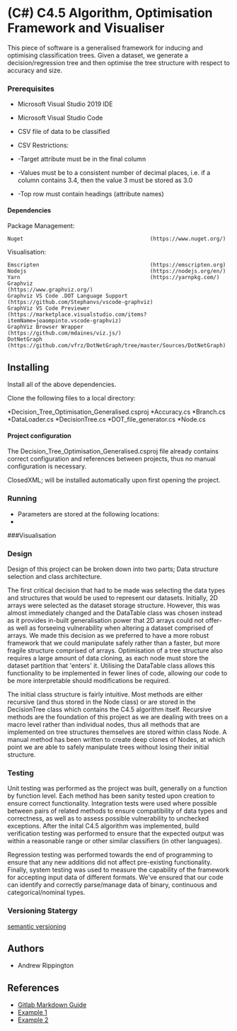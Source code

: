 # (C#) C4.5 Algorithm, Optimisation Framework and Visualiser
This piece of software is a generalised framework for inducing and optimising classification trees.
Given a dataset, we generate a decision/regression tree and then optimise the tree structure with respect to accuracy and size. 

### Prerequisites

* Microsoft Visual Studio 2019 IDE
* Microsoft Visual Studio Code


* CSV file of data to be classified
* CSV Restrictions:
* -Target attribute must be in the final column
* -Values must be to a consistent number of decimal places, i.e. if a column contains 3.4, then the value 3 must be stored as 3.0
* -Top row must contain headings (attribute names)

#### Dependencies

Package Management:
``` 
Nuget                                        (https://www.nuget.org/)
```

Visualisation:
```
Emscripten                                   (https://emscripten.org)
Nodejs                                       (https://nodejs.org/en/)
Yarn                                         (https://yarnpkg.com/)
Graphviz                                     (https://www.graphviz.org/)
Graphviz VS Code .DOT Language Support       (https://github.com/Stephanvs/vscode-graphviz)
GraphViz VS Code Previewer                   (https://marketplace.visualstudio.com/items?itemName=joaompinto.vscode-graphviz)
GraphViz Browser Wrapper                     (https://github.com/mdaines/viz.js/)
DotNetGraph                                  (https://github.com/vfrz/DotNetGraph/tree/master/Sources/DotNetGraph)  
```

## Installing

Install all of the above dependencies.

Clone the following files to a local directory:

*Decision_Tree_Optimisation_Generalised.csproj
*Accuracy.cs
*Branch.cs
*DataLoader.cs
*DecisionTree.cs
*DOT_file_generator.cs
*Node.cs


#### Project configuration

The Decision_Tree_Optimisation_Generalised.csproj file already contains correct configuration and references between projects, thus no manual configuration is necessary. 

ClosedXML; will be installed automatically upon first opening the project.

### Running 

* Parameters are stored at the following locations:
* 


###Visualisation


### Design
Design of this project can be broken down into two parts; Data structure selection and class architecture. 

The first critical decision that had to be made was selecting the data types and structures that would be used to represent our datasets. Initially, 2D arrays 
were selected as the dataset storage structure. However, this was almost immediately changed and the DataTable class was chosen instead as it provides in-built generalisation
power that 2D arrays could not offer- as well as forseeing vulnerability when altering a dataset comprised of arrays. We made this decision as we preferred to have a more
robust framework that we could manipulate safely rather than a faster, but more fragile structure comprised of arrays. Optimisation of a tree structure also requires a large 
amount of data cloning, as each node must store the dataset partition that 'enters' it. Utilising the DataTable class allows this functionality to be implemented in fewer lines 
of code, allowing our code to be more interpretable should modifications be required. 

The initial class structure is fairly intuitive. Most methods are either recursive (and thus stored in the Node class) or are stored in the DecisionTree class which contains
the C4.5 algorithm itself. Recursive methods are the foundation of this project as we are dealing with trees on a macro level rather than individual nodes, thus all methods that 
are implemented on tree structures themselves are stored within class Node. A manual method has been written to create deep clones of Nodes, at which point we are able to safely
manipulate trees without losing their initial structure. 


### Testing
Unit testing was performed as the project was built, generally on a function by function level. Each method has been sanity tested upon creation to ensure correct functionality. 
Integration tests were used where possible between pairs of related methods to ensure compatibility of data types and correctness, as well as to assess possible vulnerability
to unchecked exceptions. After the inital C4.5 algorithm was implemented, build verification testing was performed to ensure that the expected output was within a reasonable range or other similar
classifiers (in other languages).

Regression testing was performed towards the end of programming to ensure that any new additions did not affect pre-existing functionality. Finally, system testing was used to 
measure the capability of the framework for accepting input data of different formats. We've ensured that our code can identify and correctly parse/manage data of binary, continuous
and categorical/nominal types. 

### Versioning Statergy
[semantic versioning](https://semver.org/)

## Authors
* Andrew Rippington

## References
* [Gitlab Markdown Guide](https://docs.gitlab.com/ee/user/markdown.html)
* [Example 1](https://github.com/erasmus-without-paper/ewp-specs-sec-intro/tree/v2.0.2)
* [Example 2](https://github.com/erasmus-without-paper/ewp-specs-architecture/tree/v1.10.0)